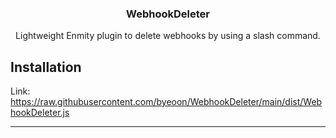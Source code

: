 <div align='center'>
   <h3>WebhookDeleter</h3>

   Lightweight Enmity plugin to delete webhooks by using a slash command.<br />
</div>

## Installation

Link: https://raw.githubusercontent.com/byeoon/WebhookDeleter/main/dist/WebhookDeleter.js

---
